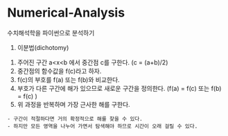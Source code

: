 # Numerical-Analysis

수치해석학을 파이썬으로 분석하기

1. 이분법(dichotomy)


  1) 주어진 구간 a<x<b 에서 중간점 c를 구한다. (c = (a+b)/2)
  2) 중간점의 함수값을 f(c)라고 하자.
  3) f(c)의 부호를 f(a) 또는 f(b)와 비교한다.
  4) 부호가 다른 구간에 해가 있으므로 새로운 구간을 정의한다. (f(a) = f(c) 또는 f(b) = f(c) )
  5) 위 과정을 반복하며 가장 근사한 해를 구한다.

    - 구간이 적절하다면 거의 확정적으로 해를 찾을 수 있다.
    - 하지만 모든 영역을 나누어 가면서 탐색해야 하므로 시간이 오래 걸릴 수 있다.
